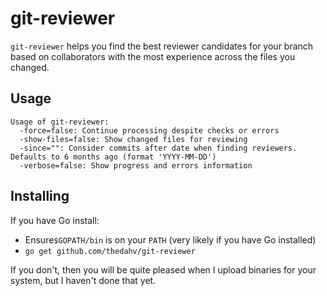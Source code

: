 # git-reviewer

`git-reviewer` helps you find the best reviewer candidates for your branch
based on collaborators with the most experience across the files you changed.

## Usage

```
Usage of git-reviewer:
  -force=false: Continue processing despite checks or errors
  -show-files=false: Show changed files for reviewing
  -since="": Consider commits after date when finding reviewers. Defaults to 6 months ago (format 'YYYY-MM-DD')
  -verbose=false: Show progress and errors information
```

## Installing

If you have Go install:

* Ensure`$GOPATH/bin` is on your `PATH` (very likely if you have Go installed)
* `go get github.com/thedahv/git-reviewer`

If you don't, then you will be quite pleased when I upload binaries for your
system, but I haven't done that yet.

